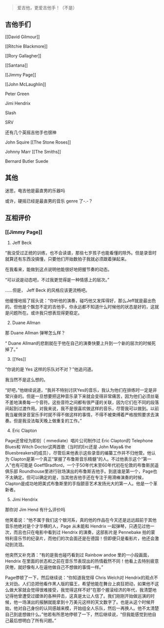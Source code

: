 > 爱吉他，更爱吉他手！（不是）

## 吉他手们

[[David Gilmour]]

[[Ritchie Blackmore]]

[[Rory Gallagher]]

[[Santana]]

[[Jimmy Page]]

[[John McLaughlin]]

Peter Green

Jimi Hendrix

Slash

SRV

还有几个英摇吉他手也很神

John Squire [[The Stone Roses]]

Johnny Marr [[The Smiths]]

Bernard Butler Suede



## 其他

迷思，电吉他是最直男的乐器吗

或许，硬摇已经是最直男的音乐 genre 了-.-？

## 互相评价

### [[Jimmy Page]]

1. Jeff Beck

“我没受过正统的训练，也不会读谱，那些七岁孩子也能看懂的除外。但是录音时就算还有东西没搞懂，只要他们开始数拍子我就必须跟着弹起来。

在我看来，能做到这点说明他能很好地把握节奏的动态。

“可以说是动态吧，不过我更觉得是一种情感上的层次。”

……但是， Jeff Beck 的风格应该更流畅吧。

他缓慢地摇了摇头说：“你听他的演奏，碰巧他又发挥得好，那么Jeff就是最出色的。但他是个飘忽不定的吉他手，你永远都不知道什么时候他的状态是好的，这就是问题所在。或许我只想表现得更稳定。

2. Duane Allman

那 Duane Allman 弹琴怎么样？

“ Duane Allman的悲剧就在于他在自己的演奏快要上升到一个新的层次的时候死掉了。”
 
3. [[Yes]]

“你说的是 Yes 这样的乐队对不对？”他追问道。

我当然不是这么想的。

“好吧，”他继续说道，“我并不特别讨厌Yes的音乐，我认为他们在排练时一定是非常兴奋的。但是一旦想要把这种音乐录下来就会变得非常痛苦，因为他们必须丝毫不差地演奏每一个音符。这些音符之间都有很严谨的关联，因为它们在不同的段落间起到过渡作用。对我来说，我不是很喜欢做这样的音乐，尽管我可以做到。以前我当雇佣录音室乐手时就不得不做这样的事情，不得不被束缚着严格按照要求去演奏。但是我没法每天晚上做重复的工作。”

4. Eric Clapton

Page还曾经为即刻（ mmediate）唱片公司制作过 Eric Clapton的 Telephone Blues和 Witch Doctor这两首歌（当时的Erc还是 John Maya& the Bluesbreakers的成员），尽管后来他表示这些录音的编纂工作并不归他管。他认为 Clapton是第一个真正“掌握了布鲁斯音乐精髓”的人。不过他表示这个“第一人”也有可能是 GoeffBradford，一个于50年代末至60年代初在伦敦的布鲁斯民遥俱乐部 Roundhouse里进行驻场演出的布鲁斯吉他手。到底谁是第一个，Page也不太确定。但可以确定的是，当其他吉他手还在专注于用滑棒演奏的时候， Clapton是成功地把美式布鲁斯里的手指颤音艺术发扬光大的第一人。他是一个革新者。

5. Jimi Hendrix

那你对 Jim Hend 有什么评价吗

他笑着说：“他不属于我们这个银河系，真的他的作品在今天还是远远超前于其他音乐他绝对是个才华横的人，Page 从未能和 Hendrix 一起弹琴，只遇见过他一次，而且也只在电影中看到过 Hendrix 的演奏，这部影片是 Pennebake 拍的蒙特利音乐节的纪录片，而他们的次会面还是在德国！但即便只是看影片，他还会激动到流泪。

他突然又补充酒：“有的是我也碰巧看到过 Rainbow andoe 里的一小段画面，Hendrix 在里面的状态和之前在音乐节表现出的热情截然不同！他看上去特别疲意厌倦，就好像有人在逼他做自己不想做的事情一样。”

Page停顿了一下，然后继续说：“你知道我觉得 Chris Welch对 Hendrix的观点不太对劲。人们总把他看作黑人版的猫王，希望他能在舞台上疯狂把动，如果他不这么做大家就会觉得很难接受，我觉得这样不好“在那个握滚经济的年代，我清楚地记得他曾遭受过媒体的各种抨击，这真是太让人信了。我们刚刚开始做巡演的时候，他一场演出的报酬就能拿到十万美元这样的天文数字了。也是从这个时候开始，他对自己身份的认同感越来模，开始组全人乐队，然后一再换人。他不太清楚自己到底想做什么。”他若有所思地停顿了一下，然后继续说，“但我能感觉到他自己最后想明白了所有问题。”
